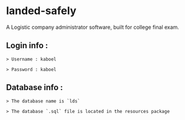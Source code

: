 # landed-safely
A Logistic company administrator software, built for college final exam.

## Login info :
    > Username : kaboel

    > Password : kaboel

## Database info :
    > The database name is `lds`

    > The database `.sql` file is located in the resources package
